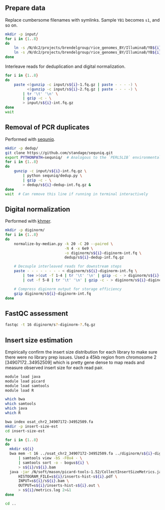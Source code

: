 ## Prepare data

Replace cumbersome filenames with symlinks.
Sample `YB1` becomes `s1`, and so on.

```bash
mkdir -p input/
for i in {1..8}
do
    ln -s /N/dc2/projects/brendelgroup/rice_genomes_BY/Illumina8/YB${i}/*1.fq.gz input/s${i}-1.fq.gz
    ln -s /N/dc2/projects/brendelgroup/rice_genomes_BY/Illumina8/YB${i}/*2.fq.gz input/s${i}-2.fq.gz
done
```

Interleave reads for deduplication and digital normalization.

```bash
for i in {1..8}
do
    paste <(gunzip -c input/s${i}-1.fq.gz | paste - - - -) \
          <(gunzip -c input/s${i}-2.fq.gz | paste - - - -) \
        | tr '\t' '\n' \
        | gzip -c - \
        > input/s${i}-int.fq.gz
done
wait
```

## Removal of PCR duplicates

Performed with [sequniq](https://github.com/standage/sequniq).

```bash
mkdir -p dedup/
git clone https://github.com/standage/sequniq.git
export PYTHONPATH=sequniq/  # Analogous to the `PERL5LIB` environmental variable
for i in {1..8}
do
    gunzip -c input/s${i}-int.fq.gz \
        | python sequniq/dedup.py \
        | gzip -c - \
        > dedup/s${i}-dedup-int.fq.gz &
done
wait  # Can remove this line if running in terminal interactively
```

## Digital normalization

Performed with [khmer](http://khmer.readthedocs.org/en/v1.4.1/).

```bash
mkdir -p diginorm/
for i in {1..8}
do
    normalize-by-median.py -k 20 -C 20 --paired \
                           -N 4 -x 6e9 \
                           -o diginorm/s${i}-diginorm-int.fq \
                           dedup/s${i}-dedup-int.fq.gz

    # Decouple interleaved reads for downstream steps
    paste - - - - - - - - < diginorm/s${i}-diginorm-int.fq \
        | tee >(cut -f 1-4 | tr '\t' '\n' | gzip -c - > diginorm/s${i}-diginorm-1.fq.gz) \
        | cut -f 5-8 | tr '\t' '\n' | gzip -c - > diginorm/s${i}-diginorm-2.fq.gz

    # Compress diginorm output for storage efficiency
    gzip diginorm/s${i}-diginorm-int.fq
done


```

## FastQC assessment

```bash
fastqc -t 16 diginorm/s?-diginorm-?.fq.gz
```

## Insert size estimation

Empirically confirm the insert size distribution for each library to make sure there were no library prep issues.
Used a 45kb region from chromosome 2 [34907172..34952509] which is pretty gene dense to map reads and measure observed insert size for each read pair.

```bash
module load java
module load picard
module load samtools
module load R

which bwa
which samtools
which java
which R

bwa index osat_chr2_34907172-34952509.fa
mkdir -p insert-size-est
cd insert-size-est

for i in {1..8}
do
  mkdir s${i}
  bwa mem -t 16 ../osat_chr2_34907172-34952509.fa ../diginorm/s${i}-diginorm-1.fq.gz ../diginorm/s${i}-diginorm-2.fq.gz \
      | samtools view -bS -F0x4 - \
      | samtools sort -o - bogus${i} \
      > s${i}/s${i}.bam
  java -jar /N/soft/mason/picard-tools-1.52/CollectInsertSizeMetrics.jar \
      HISTOGRAM_FILE=s${i}/inserts-hist-s${i}.pdf \
      INPUT=s${i}/s${i}.bam \
      OUTPUT=s${i}/inserts-hist-s${i}.out \
      > s${i}/metrics.log 2>&1
done

cd ..
```
